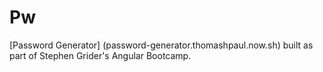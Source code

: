 # Pw

[Password Generator] (password-generator.thomashpaul.now.sh) built as part of Stephen Grider's Angular Bootcamp.

